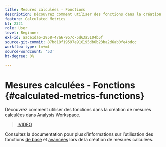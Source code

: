 ```yaml
---
title: Mesures calculées - Fonctions
description: Découvrez comment utiliser des fonctions dans la création de mesures calculées dans Analysis Workspace.
feature: Calculated Metrics
kt: 2321
role: User
level: Beginner
exl-id: aace1da6-2958-47a6-957c-5d63a5104b5f
source-git-commit: 87bd18f19597e910195db6b23ba2d6ab0fe4bdcc
workflow-type: tm+mt
source-wordcount: '53'
ht-degree: 0%

---
```


# Mesures calculées - Fonctions {#calculated-metrics-functions}

Découvrez comment utiliser des fonctions dans la création de mesures calculées dans Analysis Workspace.

>[!VIDEO](https://video.tv.adobe.com/v/37641/?quality=12&learn=on&captions=fre_fr)

Consultez la documentation pour plus d’informations sur l’utilisation des fonctions [de base](https://experienceleague.adobe.com/docs/analytics/components/calculated-metrics/calcmetrics-reference/cm-functions.html?lang=fr) et [avancées](https://experienceleague.adobe.com/docs/analytics/components/calculated-metrics/calcmetrics-reference/cm-adv-functions.html?lang=fr) lors de la création de mesures calculées.
